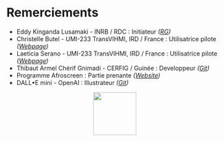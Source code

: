 # **Remerciements**

  - Eddy Kinganda Lusamaki - INRB / RDC : Initiateur _([RG](https://www.researchgate.net/profile/Eddy-Lusamaki))_
  - Christelle Butel - UMI-233 TransVIHMI, IRD / France : Utilisatrice pilote _([Webpage](https://transvihmi.ird.fr/agent/butel-christelle))_
  - Laeticia Serano - UMI-233 TransVIHMI, IRD / France : Utilisatrice pilote _([Webpage](https://transvihmi.ird.fr/agent/serano-laeticia))_
  - Thibaut Armel Chérif Gnimadi - CERFIG / Guinée : Developpeur _([Git](https://github.com/armel001))_
  - Programme Afroscreen : Partie prenante _([Website](https://www.afroscreen.org))_
  - DALL•E mini - OpenAI : Illustrateur _([Git](https://github.com/borisdayma/dalle-mini))_

<div style="text-align: center;">
  <img src="../../../images/GeVarLi_by_DALL-E_icone.png" width="100" height="100">
</div>
